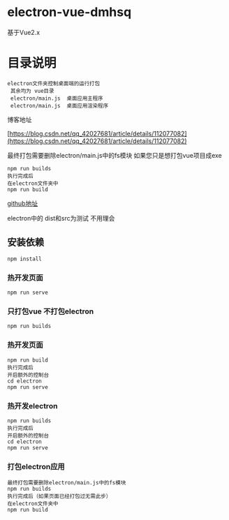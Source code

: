 # electron-vue-dmhsq

基于Vue2.x

# 目录说明
```
electron文件夹控制桌面端的运行打包
 其余均为 vue目录
 electron/main.js  桌面应用主程序
 electron/main.js  桌面应用渲染程序
 ```
 

博客地址

[https://blog.csdn.net/qq_42027681/article/details/112077082](https://blog.csdn.net/qq_42027681/article/details/112077082)


最终打包需要删除electron/main.js中的fs模块
如果您只是想打包vue项目成exe 
```
npm run builds
执行完成后
在electron文件夹中
npm run build
```
[github地址](https://github.com/dmhsq/electron-vue-dmhsq)


electron中的 dist和src为测试 不用理会


## 安装依赖
```
npm install
```

### 热开发页面
```
npm run serve
```

### 只打包vue 不打包electron
```
npm run builds
```
### 热开发页面
```
npm run build
执行完成后
开启额外的控制台
cd electron
npm run serve
```

### 热开发electron
```
npm run builds
执行完成后
开启额外的控制台
cd electron
npm run serve
```

### 打包electron应用
```
最终打包需要删除electron/main.js中的fs模块
npm run builds
执行完成后（如果页面已经打包过无需此步）
在electron文件夹中
npm run build
```
